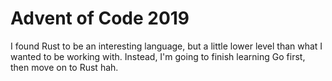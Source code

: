 # Advent of Code 2019

I found Rust to be an interesting language, but a 
little lower level than what I wanted to be working with.
Instead, I'm going to finish learning Go first, then move on
to Rust hah.